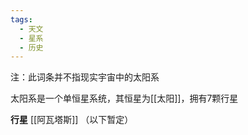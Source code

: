 ```yaml
---
tags:
  - 天文
  - 星系
  - 历史
---
```

注：此词条并不指现实宇宙中的太阳系

太阳系是一个单恒星系统，其恒星为[[太阳]]，拥有7颗行星

**行星**
[[阿瓦塔斯]]
（以下暂定）

